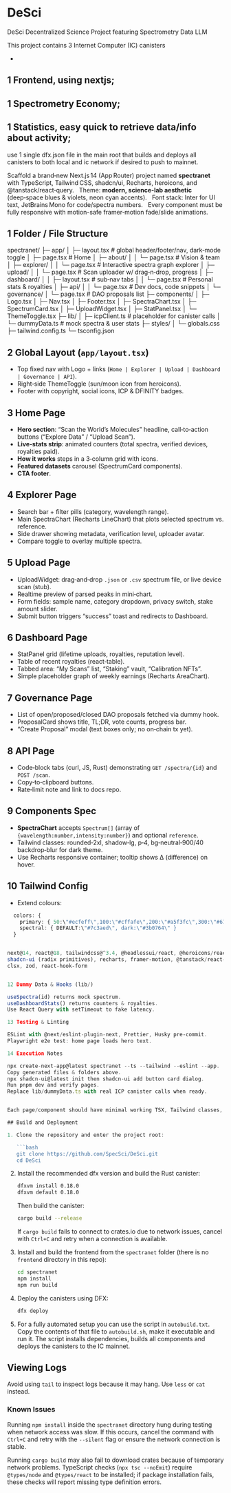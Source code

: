 # DeSci
DeSci Decentralized Science Project featuring Spectrometry Data LLM

This project contains 3 Internet Computer (IC) canisters

-
1 Frontend, using nextjs;
-
1 Spectrometry Economy;
-
1 Statistics, easy quick to retrieve data/info about activity;
-

use 1 single dfx.json file in the main root that builds and deploys all canisters to both local and ic network if desired to push to mainnet.



Scaffold a brand‑new Next.js 14 (App Router) project named **spectranet** with TypeScript, Tailwind CSS, shadcn/ui, Recharts, heroicons, and @tanstack/react‑query.  
Theme: **modern, science‑lab aesthetic** (deep‑space blues & violets, neon cyan accents).  
Font stack: Inter for UI text, JetBrains Mono for code/spectra numbers.  
Every component must be fully responsive with motion-safe framer‑motion fade/slide animations.

## 1 Folder / File Structure
spectranet/
├─ app/
│ ├─ layout.tsx # global header/footer/nav, dark‑mode toggle
│ ├─ page.tsx # Home
│ ├─ about/
│ │ └─ page.tsx # Vision & team
│ ├─ explorer/
│ │ └─ page.tsx # Interactive spectra graph explorer
│ ├─ upload/
│ │ └─ page.tsx # Scan uploader w/ drag‑n‑drop, progress
│ ├─ dashboard/
│ │ ├─ layout.tsx # sub‑nav tabs
│ │ └─ page.tsx # Personal stats & royalties
│ ├─ api/
│ │ └─ page.tsx # Dev docs, code snippets
│ └─ governance/
│ └─ page.tsx # DAO proposals list
├─ components/
│ ├─ Logo.tsx
│ ├─ Nav.tsx
│ ├─ Footer.tsx
│ ├─ SpectraChart.tsx
│ ├─ SpectrumCard.tsx
│ ├─ UploadWidget.tsx
│ ├─ StatPanel.tsx
│ └─ ThemeToggle.tsx
├─ lib/
│ ├─ icpClient.ts # placeholder for canister calls
│ └─ dummyData.ts # mock spectra & user stats
├─ styles/
│ └─ globals.css
├─ tailwind.config.ts
└─ tsconfig.json


## 2 Global Layout (`app/layout.tsx`)
* Top fixed nav with Logo + links (`Home | Explorer | Upload | Dashboard | Governance | API`).
* Right‑side ThemeToggle (sun/moon icon from heroicons).
* Footer with copyright, social icons, ICP & DFINITY badges.

## 3 Home Page
* **Hero section**: “Scan the World’s Molecules” headline, call‑to‑action buttons (“Explore Data” / “Upload Scan”).
* **Live‑stats strip**: animated counters (total spectra, verified devices, royalties paid).
* **How it works** steps in a 3‑column grid with icons.
* **Featured datasets** carousel (SpectrumCard components).
* **CTA footer**.

## 4 Explorer Page
* Search bar + filter pills (category, wavelength range).
* Main SpectraChart (Recharts LineChart) that plots selected spectrum vs. reference.
* Side drawer showing metadata, verification level, uploader avatar.
* Compare toggle to overlay multiple spectra.

## 5 Upload Page
* UploadWidget: drag‑and‑drop `.json` or `.csv` spectrum file, or live device scan (stub).
* Realtime preview of parsed peaks in mini‑chart.
* Form fields: sample name, category dropdown, privacy switch, stake amount slider.
* Submit button triggers “success” toast and redirects to Dashboard.

## 6 Dashboard Page
* StatPanel grid (lifetime uploads, royalties, reputation level).
* Table of recent royalties (react‑table).
* Tabbed area: “My Scans” list, “Staking” vault, “Calibration NFTs”.
* Simple placeholder graph of weekly earnings (Recharts AreaChart).

## 7 Governance Page
* List of open/proposed/closed DAO proposals fetched via dummy hook.
* ProposalCard shows title, TL;DR, vote counts, progress bar.
* “Create Proposal” modal (text boxes only; no on‑chain tx yet).

## 8 API Page
* Code‑block tabs (curl, JS, Rust) demonstrating `GET /spectra/{id}` and `POST /scan`.
* Copy‑to‑clipboard buttons.
* Rate‑limit note and link to docs repo.

## 9 Components Spec
* **SpectraChart** accepts `Spectrum[]` (array of `{wavelength:number,intensity:number}`) and optional `reference`.
* Tailwind classes: rounded‑2xl, shadow‑lg, p‑4, bg‑neutral‑900/40 backdrop‑blur for dark theme.
* Use Recharts responsive container; tooltip shows Δ (difference) on hover.

## 10 Tailwind Config
* Extend colours:
```ts
  colors: {
    primary: { 50:\"#ecfeff\",100:\"#cffafe\",200:\"#a5f3fc\",300:\"#67e8f9\",400:\"#22d3ee\",500:\"#06b6d4\",600:\"#0891b2\",700:\"#0e7490\",800:\"#155e75\",900:\"#164e63\" },
    spectral: { DEFAULT:\"#7c3aed\", dark:\"#3b0764\" }
  }


next@14, react@18, tailwindcss@^3.4, @headlessui/react, @heroicons/react,
shadcn‑ui (radix primitives), recharts, framer‑motion, @tanstack/react‑query,
clsx, zod, react‑hook‑form


12 Dummy Data & Hooks (lib/)

useSpectra(id) returns mock spectrum.
useDashboardStats() returns counters & royalties.
Use React Query with setTimeout to fake latency.

13 Testing & Linting

ESLint with @next/eslint-plugin-next, Prettier, Husky pre‑commit.
Playwright e2e test: home page loads hero text.

14 Execution Notes

npx create-next-app@latest spectranet --ts --tailwind --eslint --app.
Copy generated files & folders above.
npx shadcn-ui@latest init then shadcn-ui add button card dialog.
Run pnpm dev and verify pages.
Replace lib/dummyData.ts with real ICP canister calls when ready.


Each page/component should have minimal working TSX, Tailwind classes, and placeholder text so the site builds successfully on first run.

## Build and Deployment

1. Clone the repository and enter the project root:

   ```bash
   git clone https://github.com/SpecSci/DeSci.git
   cd DeSci
   ```

2. Install the recommended dfx version and build the Rust canister:

   ```bash
   dfxvm install 0.18.0
   dfxvm default 0.18.0
   ```

   Then build the canister:

   ```bash
   cargo build --release
   ```
   If `cargo build` fails to connect to crates.io due to network issues,
   cancel with `Ctrl+C` and retry when a connection is available.

3. Install and build the frontend from the `spectranet` folder (there is no
   `frontend` directory in this repo):

   ```bash
   cd spectranet
   npm install
   npm run build
   ```

4. Deploy the canisters using DFX:

   ```bash
   dfx deploy
   ```


5. For a fully automated setup you can use the script in `autobuild.txt`. Copy
   the contents of that file to `autobuild.sh`, make it executable and run it.
   The script installs dependencies, builds all components and deploys the
   canisters to the IC mainnet.

## Viewing Logs

Avoid using `tail` to inspect logs because it may hang. Use `less` or `cat` instead.

### Known Issues

Running `npm install` inside the `spectranet` directory hung during testing
when network access was slow. If this occurs, cancel the command with `Ctrl+C`
and retry with the `--silent` flag or ensure the network connection is stable.

Running `cargo build` may also fail to download crates because of temporary
network problems. TypeScript checks (`npx tsc --noEmit`) require `@types/node`
and `@types/react` to be installed; if package installation fails, these checks
will report missing type definition errors.
